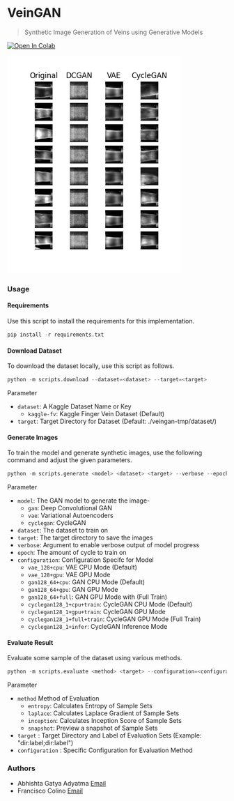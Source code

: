 # VeinGAN
> Synthetic Image Generation of Veins using Generative Models

[![Open In Colab](https://colab.research.google.com/assets/colab-badge.svg)](https://colab.research.google.com/drive/1-GCMNedTP3j0v8AhIl7Rg3qGMDB-9lj7?usp=sharing)

![Results](docs/snapshot.png)

### Usage

#### Requirements
Use this script to install the requirements for this implementation.

```python
pip install -r requirements.txt
```

#### Download Dataset
To download the dataset locally, use this script as follows.
```python
python -m scripts.download --dataset=<dataset> --target=<target>
```

Parameter
- `dataset`: A Kaggle Dataset Name or Key
  - `kaggle-fv`: Kaggle Finger Vein Dataset (Default)
- `target`: Target Directory for Dataset (Default: ./veingan-tmp/dataset/)


#### Generate Images
To train the model and generate synthetic images, use the following command and adjust the given parameters.

```python
python -m scripts.generate <model> <dataset> <target> --verbose --epoch=<epoch> --configuration=<configuration>
```

Parameter
- `model`: The GAN model to generate the image- 
  - `gan`: Deep Convolutional GAN
  - `vae`: Variational Autoencoders
  - `cyclegan`: CycleGAN
- `dataset`: The dataset to train on
- `target`: The target directory to save the images
- `verbose`: Argument to enable verbose output of model progress
- `epoch`: The amount of cycle to train on
- `configuration`: Configuration Specifc for Model
  - `vae_128+cpu`: VAE CPU Mode (Default)
  - `vae_128+gpu`: VAE GPU Mode
  - `gan128_64+cpu`: GAN CPU Mode (Default)
  - `gan128_64+gpu`: GAN GPU Mode
  - `gan128_64+full`: GAN GPU Mode with (Full Train)
  - `cyclegan128_1+cpu+train`: CycleGAN CPU Mode (Default)
  - `cyclegan128_1+gpu+train`: CycleGAN GPU Mode
  - `cyclegan128_1+full+train`: CycleGAN GPU Mode (Full Train)
  - `cyclegan128_1+infer`: CycleGAN Inference Mode


#### Evaluate Result
Evaluate some sample of the dataset using various methods.

```python
python -m scripts.evaluate <method> <target> --configuration=<configuration>
```

Parameter
- `method`  Method of Evaluation
  - `entropy`: Calculates Entropy of Sample Sets
  - `laplace`: Calculates Laplace Gradient of Sample Sets
  - `inception`: Calculates Inception Score of Sample Sets
  - `snapshot`: Preview a snapshot of Sample Sets
- `target` : Target Directory and Label of Evaluation Sets (Example: "dir:label;dir:label")
- `configuration` : Specific Configuration for Evaluation Method


### Authors
- Abhishta Gatya Adyatma [Email](mailto:abhishtagatya@yahoo.com)
- Francisco Colino [Email](mailto:xcolino@stud.fit.vutbr.cz)

